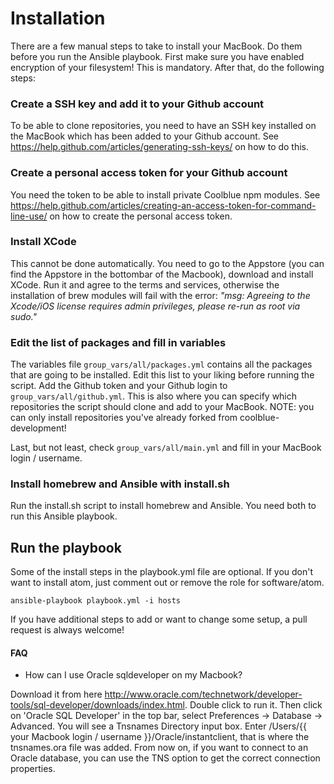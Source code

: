 # Installation
There are a few manual steps to take to install your MacBook. Do them before you run the Ansible playbook. First make sure you have enabled encryption of your filesystem! This is mandatory. After that, do the following steps:

### Create a SSH key and add it to your Github account
To be able to clone repositories, you need to have an SSH key installed on the MacBook which has been added to your Github account. See https://help.github.com/articles/generating-ssh-keys/ on how to do this.

### Create a personal access token for your Github account
You need the token to be able to install private Coolblue npm modules. See https://help.github.com/articles/creating-an-access-token-for-command-line-use/ on how to create the personal access token.

### Install XCode
This cannot be done automatically. You need to go to the Appstore (you can find the Appstore in the bottombar of the Macbook), download and install XCode.
Run it and agree to the terms and services, otherwise the installation of brew modules will fail with the error:
*"msg: Agreeing to the Xcode/iOS license requires admin privileges, please re-run as root via sudo."*

### Edit the list of packages and fill in variables
The variables file ```group_vars/all/packages.yml``` contains all the packages that are going to be installed. Edit this list to your liking before running the script. Add the Github token and your Github login to ```group_vars/all/github.yml```. This is also where you can specify which repositories the script should clone and add to your MacBook. NOTE: you can only install repositories you've already forked from coolblue-development!

Last, but not least, check ```group_vars/all/main.yml``` and fill in your MacBook login / username.

### Install homebrew and Ansible with install.sh
Run the install.sh script to install homebrew and Ansible. You need both to run this Ansible playbook.

## Run the playbook
Some of the install steps in the playbook.yml file are optional. If you don't want to install atom, just comment out or  remove the role for software/atom.
```
ansible-playbook playbook.yml -i hosts
```
If you have additional steps to add or want to change some setup, a pull request is always welcome!

#### FAQ

* How can I use Oracle sqldeveloper on my Macbook?

Download it from here http://www.oracle.com/technetwork/developer-tools/sql-developer/downloads/index.html. Double click to run it. Then click on 'Oracle SQL Developer' in the top bar, select Preferences -> Database -> Advanced. You will see a Tnsnames Directory input box. Enter /Users/{{ your Macbook login / username }}/Oracle/instantclient, that is where the tnsnames.ora file was added. From now on, if you want to connect to an Oracle database, you can use the TNS option to get the correct connection properties. 
